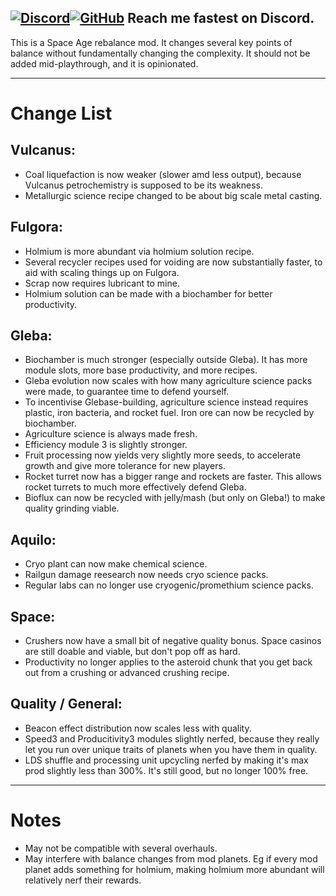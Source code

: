 [![Discord](https://img.shields.io/badge/Discord-%235865F2.svg?style=for-the-badge&logo=discord&logoColor=white)](https://discord.gg/CaDJzEj557)[![GitHub](https://img.shields.io/badge/github-%23121011.svg?style=for-the-badge&logo=github&logoColor=white)](https://github.com/LoupAndSnoop/space-anal-justice)
Reach me fastest on Discord.
---

This is a Space Age rebalance mod. It changes several key points of balance without fundamentally changing the complexity. It should not be added mid-playthrough, and it is opinionated.

----
# Change List

## Vulcanus:
- Coal liquefaction is now weaker (slower amd less output), because Vulcanus petrochemistry is supposed to be its weakness.
- Metallurgic science recipe changed to be about big scale metal casting.

## Fulgora:
- Holmium is more abundant via holmium solution recipe.
- Several recycler recipes used for voiding are now substantially faster, to aid with scaling things up on Fulgora.
- Scrap now requires lubricant to mine.
- Holmium solution can be made with a biochamber for better productivity.

## Gleba:
- Biochamber is much stronger (especially outside Gleba). It has more module slots, more base productivity, and more recipes.
- Gleba evolution now scales with how many agriculture science packs were made, to guarantee time to defend yourself.
- To incentivise Glebase-building, agriculture science instead requires plastic, iron bacteria, and rocket fuel. Iron ore can now be recycled by biochamber.
- Agriculture science is always made fresh.
- Efficiency module 3 is slightly stronger.
- Fruit processing now yields very slightly more seeds, to accelerate growth and give more tolerance for new players.
- Rocket turret now has a bigger range and rockets are faster. This allows rocket turrets to much more effectively defend Gleba.
- Bioflux can now be recycled with jelly/mash (but only on Gleba!) to make quality grinding viable.

## Aquilo:
- Cryo plant can now make chemical science.
- Railgun damage reesearch now needs cryo science packs.
- Regular labs can no longer use cryogenic/promethium science packs.

## Space:
- Crushers now have a small bit of negative quality bonus. Space casinos are still doable and viable, but don't pop off as hard.
- Productivity no longer applies to the asteroid chunk that you get back out from a crushing or advanced crushing recipe.

## Quality / General:
- Beacon effect distribution now scales less with quality.
- Speed3 and Producitivity3 modules slightly nerfed, because they really let you run over unique traits of planets when you have them in quality.
- LDS shuffle and processing unit upcycling nerfed by making it's max prod slightly less than 300%. It's still good, but no longer 100% free.

------------
# Notes

- May not be compatible with several overhauls.
- May interfere with balance changes from mod planets. Eg if every mod planet adds something for holmium, making holmium more abundant will relatively nerf their rewards.